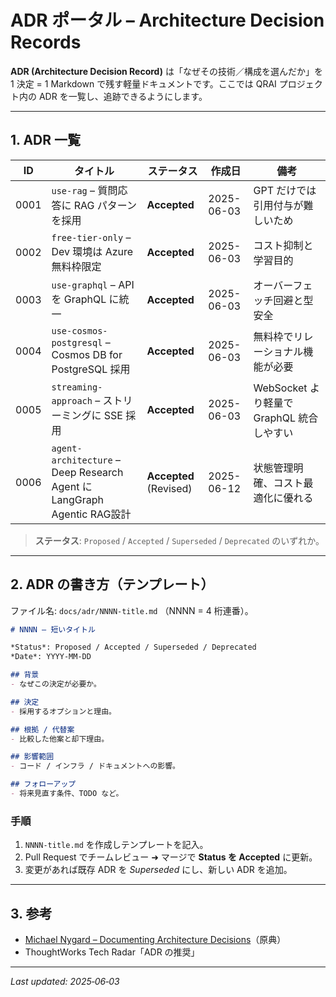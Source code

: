 # ADR ポータル – Architecture Decision Records

**ADR (Architecture Decision Record)** は「なぜその技術／構成を選んだか」を 1 決定 = 1 Markdown で残す軽量ドキュメントです。ここでは QRAI プロジェクト内の ADR を一覧し、追跡できるようにします。

---

## 1. ADR 一覧

| ID   | タイトル                                   | ステータス   | 作成日     | 備考                             |
| ---- | ------------------------------------------ | ------------ | ---------- | -------------------------------- |
| 0001 | `use-rag` – 質問応答に RAG パターンを採用          | **Accepted** | 2025-06-03 | GPT だけでは引用付与が難しいため |
| 0002 | `free-tier-only` – Dev 環境は Azure 無料枠限定 | **Accepted** | 2025-06-03 | コスト抑制と学習目的             |
| 0003 | `use-graphql` – API を GraphQL に統一       | **Accepted** | 2025-06-03 | オーバーフェッチ回避と型安全     |
| 0004 | `use-cosmos-postgresql` – Cosmos DB for PostgreSQL 採用 | **Accepted** | 2025-06-03 | 無料枠でリレーショナル機能が必要 |
| 0005 | `streaming-approach` – ストリーミングに SSE 採用 | **Accepted** | 2025-06-03 | WebSocket より軽量で GraphQL 統合しやすい |
| 0006 | `agent-architecture` – Deep Research Agent にLangGraph Agentic RAG設計 | **Accepted** (Revised) | 2025-06-12 | 状態管理明確、コスト最適化に優れる |

> **ステータス**: `Proposed` / `Accepted` / `Superseded` / `Deprecated` のいずれか。

---

## 2. ADR の書き方（テンプレート）

ファイル名: `docs/adr/NNNN-title.md` （NNNN = 4 桁連番）。

```markdown
# NNNN – 短いタイトル

*Status*: Proposed / Accepted / Superseded / Deprecated
*Date*: YYYY‑MM‑DD

## 背景
- なぜこの決定が必要か。

## 決定
- 採用するオプションと理由。

## 根拠 / 代替案
- 比較した他案と却下理由。

## 影響範囲
- コード / インフラ / ドキュメントへの影響。

## フォローアップ
- 将来見直す条件、TODO など。
```

### 手順

1. `NNNN-title.md` を作成しテンプレートを記入。
2. Pull Request でチームレビュー ➜ マージで **Status を Accepted** に更新。
3. 変更があれば既存 ADR を *Superseded* にし、新しい ADR を追加。

---

## 3. 参考

* [Michael Nygard – Documenting Architecture Decisions](https://c4model.com/#adr)（原典）
* ThoughtWorks Tech Radar「ADR の推奨」

---

*Last updated: 2025‑06‑03*
